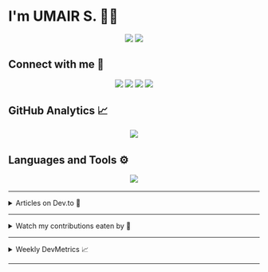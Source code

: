 # I'm UMAIR S. 🧑‍💻

<p align="center">
	<a href="https://github.com/umairshabbir-83"
		><img
			src="https://komarev.com/ghpvc/?style=for-the-badge&username=umairshabbir-83"
	/></a>
	<a href="https://github.com/umairshabbir-83"
		><img
			src="https://wakatime.com/badge/user/921dd2f5-b40c-4c20-a684-53d03b4afbc7.svg?style=for-the-badge"
	/></a>
</p>

## Connect with me 🔗

<p align="center">
	<a href="https://facebook.com/umairshabbir.83"
		><img
			src="https://img.shields.io/badge/-Facebook-1877F2?logo=Facebook&logoColor=FFF&style=for-the-badge"
	/></a>
	<a href="https://instagram.com/umairshabbir.83"
		><img
			src="https://img.shields.io/badge/-Instagram-E4405F?logo=Instagram&logoColor=FFF&style=for-the-badge"
	/></a>
	<a href="https://linkedin.com/in/umairshabbir-83"
		><img
			src="https://img.shields.io/badge/-LinkedIn-0A66C2?logo=LinkedIn&logoColor=FFF&style=for-the-badge"
	/></a>
	<a href="https://twitter.com/umairshabbir_83"
		><img
			src="https://img.shields.io/badge/-Twitter-1DA1F2?logo=Twitter&logoColor=FFF&style=for-the-badge"
	/></a>
</p>

## GitHub Analytics 📈

<p align="center">
	<a href="https://github.com/umairshabbir-83"
		><img
			src="https://github-readme-streak-stats.herokuapp.com/?theme=dark&user=umairshabbir-83"
	/></a>
</p>

## Languages and Tools ⚙

<p align="center">
	<a href="https://github.com/umairshabbir-83"
		><img
			src="https://github-readme-stats-eight-theta.vercel.app/api/top-langs/?layout=compact&theme=dark&username=umairshabbir-83"
	/></a>
</p>

---

<details>
	<summary>Articles on Dev.to 📄</summary>

- [15+ Free Websites and Tools That Seems Illegal to Know!](https://dev.to/umairshabbir_83/15-free-websites-and-tools-that-seems-illegal-to-know-3kpp)
- [k-nearest neighbors algorithm (k-NN)](https://dev.to/umairshabbir_83/k-nearest-neighbors-algorithm-k-nn-46ml)
- [2021: Year in Review](https://dev.to/umairshabbir_83/2021-year-in-review-435p)

</details>

---

<details>
	<summary>Watch my contributions eaten by 🐍</summary>
	<p align="center">
		<a href="https://github.com/umairshabbir-83"
			><img
				src="https://github.com/umairshabbir-83/umairshabbir-83/blob/GIF/github-contribution-grid-snake-dark.svg"
		/></a>
	</p>
</details>

---

<details>
	<summary>Weekly DevMetrics 📈</summary>
<!--START_SECTION:waka-->

```txt
From: 19 May 2024 - To: 26 May 2024

Total Time: 7 hrs 55 mins

TypeScript   5 hrs 10 mins   ⣿⣿⣿⣿⣿⣿⣿⣿⣿⣿⣿⣿⣿⣿⣿⣿⣤⣀⣀⣀⣀⣀⣀⣀⣀   65.31 %
JSON         1 hr 35 mins    ⣿⣿⣿⣿⣿⣀⣀⣀⣀⣀⣀⣀⣀⣀⣀⣀⣀⣀⣀⣀⣀⣀⣀⣀⣀   20.15 %
JavaScript   41 mins         ⣿⣿⣄⣀⣀⣀⣀⣀⣀⣀⣀⣀⣀⣀⣀⣀⣀⣀⣀⣀⣀⣀⣀⣀⣀   08.73 %
TSConfig     26 mins         ⣿⣤⣀⣀⣀⣀⣀⣀⣀⣀⣀⣀⣀⣀⣀⣀⣀⣀⣀⣀⣀⣀⣀⣀⣀   05.54 %
Other        0 secs          ⣀⣀⣀⣀⣀⣀⣀⣀⣀⣀⣀⣀⣀⣀⣀⣀⣀⣀⣀⣀⣀⣀⣀⣀⣀   00.12 %
```

<!--END_SECTION:waka-->
</details>

---
